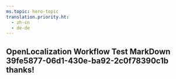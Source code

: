 ```yaml
---
ms.topic: hero-topic
translation.priority.ht: 
  - zh-cn
  - de-de
---
```

## OpenLocalization Workflow Test MarkDown 39fe5877-06d1-430e-ba92-2c0f78390c1b thanks!
